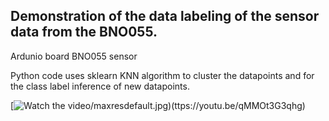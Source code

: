 Demonstration of the data labeling of the sensor data from the BNO055.
----------------------------------------------------------------------


Ardunio board
BNO055 sensor 

Python code uses sklearn KNN algorithm to cluster the datapoints and for the class label inference of new datapoints.

[![Watch the video](https://img.youtube.com/vi/qMMOt3G3qhg)/maxresdefault.jpg)(ttps://youtu.be/qMMOt3G3qhg)
